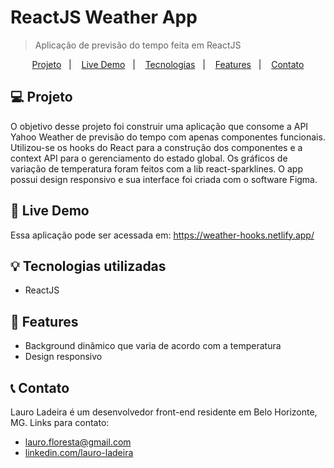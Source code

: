 # ReactJS Weather App
> Aplicação de previsão do tempo feita em ReactJS

<p align="center">
  <a href="#computer-projeto">Projeto</a>&nbsp;&nbsp;&nbsp;|&nbsp;&nbsp;&nbsp;
  <a href="#high_brightness-live-demo">Live Demo</a>&nbsp;&nbsp;&nbsp;|&nbsp;&nbsp;&nbsp;
  <a href="#bulb-tecnologias-utilizadas">Tecnologias</a>&nbsp;&nbsp;&nbsp;|&nbsp;&nbsp;&nbsp;
  <a href="#memo-features">Features</a>&nbsp;&nbsp;&nbsp;|&nbsp;&nbsp;&nbsp;
  <a href="#telephone_receiver-contato">Contato</a>
</p>


## :computer: Projeto
O objetivo desse projeto foi construir uma aplicação que consome a API Yahoo Weather de previsão do tempo com apenas componentes funcionais. Utilizou-se os hooks do React para a construção dos componentes e a context API para o gerenciamento do estado global.
Os gráficos de variação de temperatura foram feitos com a lib react-sparklines. O app possui design responsivo e sua interface foi criada com o software Figma.


## :high_brightness: Live Demo
Essa aplicação pode ser acessada em: https://weather-hooks.netlify.app/

## :bulb: Tecnologias utilizadas
* ReactJS


## :memo: Features

* Background dinâmico que varia de acordo com a temperatura
* Design responsivo


## :telephone_receiver: Contato
Lauro Ladeira é um desenvolvedor front-end residente em Belo Horizonte, MG. Links para contato:

* lauro.floresta@gmail.com
* [linkedin.com/lauro-ladeira](https://www.linkedin.com/in/lauro-ladeira/)

